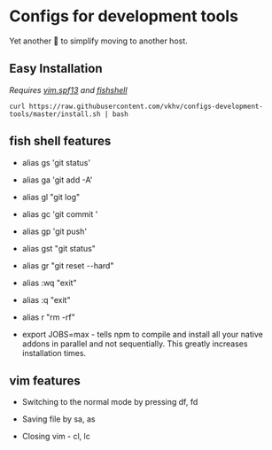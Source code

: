 # Configs for development tools

Yet another 💩 to simplify moving to another host.

## Easy Installation

*Requires [vim.spf13](http://vim.spf13.com/) and [fishshell](http://fishshell.com/)*

```
curl https://raw.githubusercontent.com/vkhv/configs-development-tools/master/install.sh | bash
```


## fish shell features


* alias gs 'git status'

* alias ga 'git add -A'

* alias gl "git log"

* alias gc 'git commit '

* alias gp 'git push'

* alias gst "git status"

* alias gr "git reset --hard"

* alias :wq "exit"

* alias :q "exit"

* alias r "rm -rf"

* export JOBS=max - tells npm to compile and install all your native addons in parallel and not sequentially. This greatly increases installation times.




## vim features

* Switching to the normal mode by pressing df, fd

* Saving file by sa, as

* Closing vim - cl, lc



